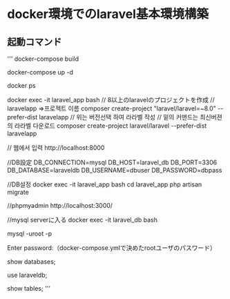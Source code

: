# docker環境でのlaravel基本環境構築


## 起動コマンド
'''
docker-compose build

docker-compose up -d

docker ps

docker exec -it laravel_app bash
// 8以上のlaravelのプロジェクトを作成
// laravelapp =>프로젝트 이름
composer create-project "laravel/laravel=~8.0" --prefer-dist laravelapp
// 위는 버전선택 하여 라라벨 작성
// 밑의 커맨드는 최신버젼의 라라벨 다운로드
composer create-project laravel/laravel --prefer-dist laravelapp

// 웹에서 입력
http://localhost:8000

//DB設定
DB_CONNECTION=mysql
DB_HOST=laravel_db
DB_PORT=3306
DB_DATABASE=laraveldb
DB_USERNAME=dbuser
DB_PASSWORD=dbpass

//DB설정
docker exec -it laravel_app bash
cd laravel_app
php artisan migrate

//phpmyadmin
http://localhost:3000/

//mysql serverに入る
docker exec -it laravel_db bash

mysql -uroot -p 

Enter password:（docker-compose.ymlで決めたrootユーザのパスワード）

show databases;

use laraveldb;

show tables;
'''
